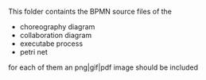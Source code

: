 This folder containts the BPMN source files of the
* choreography diagram
* collaboration diagram
* executabe process
* petri net

for each of them an png|gif|pdf image should be included 
